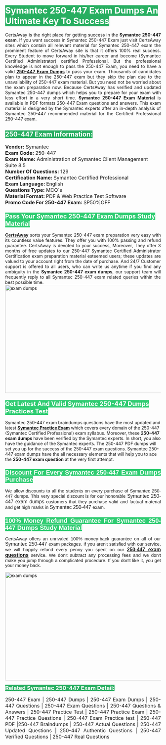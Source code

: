 <h1><span style="color:#ffffff"><strong><span style="background-color:#27ae60">Symantec 250-447 Exam Dumps An Ultimate Key To Success</span></strong></span></h1> <div style="text-align:justify">CertsAway is the right place for getting success in the <strong>Symantec 250-447 exam</strong>. If you want success in Symantec 250-447 Exam just visit CertsAway sites which contain all relevant material for Symantec 250-447 exam the prominent feature of CertsAway site is that it offers 100% real success. Every Student to move forward in his/her career and become (Symantec Certified Administrator) certified Professional. But the professional knowledge is not enough to pass the 250-447 Exam, you need to have a valid <a href="https://www.certsaway.com/symantec/250-447-exam-dumps"><strong>250-447 Exam Dumps</strong></a> to pass your exam. Thousands of candidates plan to appear in the 250-447 exam but they skip the plan due to the unavailability of 250-447 exam material. But you need not be worried about the exam preparation now. Because CertsAway has verified and updated Symantec 250-447 dumps which helps you to prepare for your exam with less effort in a very short time. <strong>Symantec 250-447 Exam Material</strong> is available in PDF formats 250-447 Exam questions and answers. This exam material is designed by the Symantec experts after an in-depth analysis of Symantec 250-447 recommended material for the Certified Professional 250-447 exam.</div> <h2 style="text-align:justify"><span style="color:#ffffff"><span style="background-color:#27ae60">250-447 Exam Information:</span></span></h2> <p><span style="font-size:16px"><strong>Vender:</strong> Symantec<br /> <strong>Exam Code:</strong> 250-447<br /> <strong>Exam Name:</strong> Administration of Symantec Client Management Suite 8.5<br /> <strong>Number Of Questions:</strong> 129<br /> <strong>Certification Name: </strong>Symantec Certified Professional<br /> <strong>Exam Language: </strong>English<br /> <strong>Questions Type:</strong> MCQ`s<br /> <strong>Material Format: </strong>PDF & Web Practice Test Software<br /> <strong>Promo Code For 250-447 Exam: </strong>SP50%OFF</span></p> <h3><span style="font-size:20px"><span style="color:#ffffff"><strong><span style="background-color:#2ecc71">Pass Your Symantec 250-447 Exam Dumps Study Material</span></strong></span></span></h3> <div style="text-align:justify"><a href=" https://www.certsaway.com/"><strong>CertsAway</strong></a> sorts your Symantec 250-447 exam preparation very easy with its countless value features. They offer you with 100% passing and refund guarantee. CertsAway is devoted to your success, Moreover, They offer 3 months of free updates to our 250-447 Symantec Certified Administrator Certification exam preparation material esteemed users; these updates are valued to your account right from the date of purchase. And 24/7 Customer support is offered to all users, who can write us anytime if you find any ambiguity in the <strong>Symantec 250-447 exam dumps</strong>, our support team will frequently reply to all Symantec 250-447 exam related queries within the best possible time.</div> <div style="text-align:justify"> </div> <div style="text-align:justify"><a href="https://www.certsaway.com/symantec/250-447-exam-dumps" rel="no-follow"><img alt="exam dumps" src="https://www.certcollections.com/uploads/content/certsaway.png" style="height:350px; width:750px" /></a></div> <h3><span style="font-size:20px"><span style="color:#ffffff"><strong><span style="background-color:#2ecc71">Get Latest And Valid Symantec 250-447 Dumps Practices Test</span></strong></span></span></h3> <p>Symantec 250-447 exam braindumps questions have the most updated and latest <a href="https://www.certsaway.com/symantec-questions"><strong>Symantec Practice Exam</strong></a> which covers every domain of the 250-447 (Symantec Certified Professional) exam syllabus. Moreover, these <strong>250-447 exam dumps</strong> have been verified by the Symantec experts. In short, you also have the guidance of the Symantec experts. The 250-447 PDF dumps will set you up for the success of the 250-447 exam questions. Symantec 250-447 exam dumps have the all necessary elements that will help you to ace the <strong>250-447 exam question</strong> at the very first attempt.</p> <h3 style="text-align:justify"><span style="font-size:20px"><span style="color:#ffffff"><strong><span style="font-family:Calibri,sans-serif"><span style="background-color:#2ecc71">Discount For Every </span><span style="background-color:#2ecc71">Symantec 250-447 Exam</span><span style="background-color:#2ecc71"> Dumps Purchase</span></span></strong></span></span></h3> <div style="text-align:justify"> <p><span style="font-size:11pt"><span style="font-family:Calibri,sans-serif">We allow discounts to all the students on every purchase of Symantec 250-447 dumps. This very special discount is for our honorable <span style="font-size:12.0pt"><span style="background-color:white">Symantec 250-447 exam dumps </span></span>customers that they purchase valid and factual material and get high marks in <span style="font-size:12.0pt"><span style="background-color:white">Symantec 250-447 </span></span>exam. </span></span></p> <h3><span style="font-size:20px"><span style="color:#ffffff"><strong><span style="font-family:Calibri,sans-serif"><span style="background-color:#2ecc71">100% Money Refund Guarantee For </span><span style="background-color:#2ecc71">Symantec 250-447 Dumps Study Material</span></span></strong></span></span></h3> <p><span style="font-size:11pt"><span style="font-family:Calibri,sans-serif">CertsAway offers an unrivaled 100% money-back guarantee on all of our <span style="font-size:12.0pt"><span style="background-color:white">Symantec 250-447 </span></span>exam packages. If you aren't satisfied with our service, we will happily refund every penny you spent on our <span style="font-size:12.0pt"><span style="background-color:white"><a href="https://www.certsaway.com/symantec/250-447-exam-dumps"><strong>250-447 exam questions</strong></a> </span></span>service. We don't subtract any processing fees and we don't make you jump through a complicated procedure. If you don't like it, you get your money back.</span></span></p> <p><a href="https://www.certsaway.com/symantec/250-447-exam-dumps" rel="no-follow"><img alt="exam dumps" src="https://www.certcollections.com/uploads/content/certsaway_(2)2.png" style="height:350px; width:750px" /></a></p> <p><span style="color:#ffffff"><strong><span style="font-size:18px"><span style="background-color:#27ae60">Related Symantec 250-447 Exam Detail:</span></span></strong></span><br /> <br /> <span style="font-size:16px">250-447 Exam | 250-447 Dumps | 250-447 Exam Dumps | 250-447 Questions | 250-447 Exam Questions | 250-447 Questions & Answers | 250-447 Practice Test | 250-447 Practice Exam | 250-447 Practice Questions | 250-447 Exam Practice test | 250-447 PDF |250-447 Braindumps | 250-447 Actual Questions | 250-447 Updated Questions | 250-447 Authentic Questions | 250-447 Verified Questions | 250-447 Real Questions</span></p> </div>
